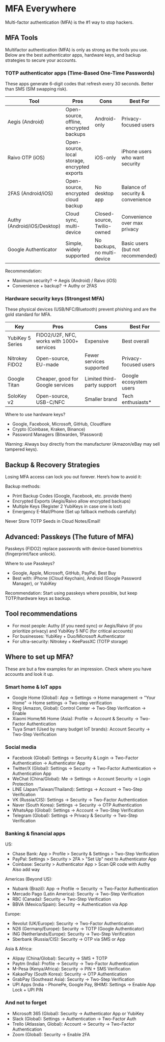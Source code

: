 # MFA Everywhere

Multi-factor authentication (MFA) is the #1 way to stop hackers.

## MFA Tools

Multifactor authentication (MFA) is only as strong as the tools you use. Below are the best authenticator apps, hardware keys, and backup strategies to secure your accounts.

### TOTP authenticator apps (Time-Based One-Time Passwords)

These apps generate 6-digit codes that refresh every 30 seconds. Better than SMS (SIM swapping risk).

| Tool	                        | Pros	                                          | Cons	                        | Best For                          |
|------------------------------|------------------------------------------------|------------------------------|-----------------------------------|
| Aegis (Android)	             | Open-source, offline, encrypted backups	       | Android-only	                | Privacy-focused users             |
| Raivo OTP (iOS)	             | Open-source, local storage, encrypted exports	 | iOS-only	                    | iPhone users who want security    |
| 2FAS (Android/iOS)	          | Open-source, encrypted cloud backup	           | No desktop app	              | Balance of security & convenience |
| Authy (Android/iOS/Desktop)	 | Cloud sync, multi-device	                      | Closed-source, Twilio-owned	 | Convenience over max privacy      |
| Google Authenticator	        | Simple, widely supported	                      | No backups, no multi-device	 | Basic users (but not recommended) |

Recommendation:

* Maximum security? → Aegis (Android) / Raivo (iOS)
* Convenience + backup? → Authy or 2FAS

### Hardware security keys (Strongest MFA)

These physical devices (USB/NFC/Bluetooth) prevent phishing and are the gold standard for MFA.

| Key	              | Pros	                                      | Cons	                        | Best For               |
|-------------------|--------------------------------------------|------------------------------|------------------------|
| YubiKey 5 Series	 | FIDO2/U2F, NFC, works with 1000+ services	 | Expensive	                   | Best overall           |
| Nitrokey FIDO2	   | Open-source, EU-made	                      | Fewer services supported	    | Privacy-focused users  |
| Google Titan	     | Cheaper, good for Google services	         | Limited third-party support	 | Google ecosystem users | 
| SoloKey v2	       | Open-source, USB-C/NFC	                    | Smaller brand	               | Tech enthusiasts*      | 

Where to use hardware keys?

* Google, Facebook, Microsoft, GitHub, Cloudflare
* Crypto (Coinbase, Kraken, Binance)
* Password Managers (Bitwarden, 1Password)

Warning: Always buy directly from the manufacturer (Amazon/eBay may sell tampered keys).

## Backup & Recovery Strategies

Losing MFA access can lock you out forever. Here’s how to avoid it:

Backup methods:

* Print Backup Codes (Google, Facebook, etc. provide them)
* Encrypted Exports (Aegis/Raivo allow encrypted backups)
* Multiple Keys (Register 2 YubiKeys in case one is lost)
* Emergency E-Mail/Phone (Set up fallback methods carefully)

Never Store TOTP Seeds in Cloud Notes/Email!

## Advanced: Passkeys (The future of MFA)

Passkeys (FIDO2) replace passwords with device-based biometrics (fingerprint/face unlock).

Where to use Passkeys?

* Google, Apple, Microsoft, GitHub, PayPal, Best Buy
* Best with: iPhone (iCloud Keychain), Android (Google Password Manager), or YubiKey

Recommendation: Start using passkeys where possible, but keep TOTP/hardware keys as backup.

## Tool recommendations

* For most people: Authy (if you need sync) or Aegis/Raivo (if you prioritize privacy) and YubiKey 5 NFC (for critical accounts)
* For businesses: YubiKey + Duo/Microsoft Authenticator
* For ultra-security: Nitrokey + KeePassXC (TOTP storage)

## Where to set up MFA?

These are but a few examples for an impression. Check where you have accounts and look it up.

### Smart home & IoT apps

* Google Home (Global): App → Settings → Home management → "Your Home" → Home settings → Two-step verification
* Ring (Amazon, Global): Control Center → Two-Step Verification → Enable
* Xiaomi Home/Mi Home (Asia): Profile → Account & Security → Two-Factor Authentication
* Tuya Smart (Used by many budget IoT brands): Account Security → Two-Step Verification

### Social media

* Facebook (Global): Settings → Security & Login → Two-Factor Authentication → Authenticator App
* Twitter/X (Global): Settings → Security → Two-Factor Authentication → Authentication App
* WeChat (China/Global): Me → Settings → Account Security → Login Protection
* LINE (Japan/Taiwan/Thailand): Settings → Account → Two-Step Verification
* VK (Russia/CIS): Settings → Security → Two-Factor Authentication
* Naver (South Korea): Settings → Security → OTP Authentication
* WhatsApp (Global): Settings → Account → Two-Step Verification
* Telegram (Global): Settings → Privacy & Security → Two-Step Verification

### Banking & financial apps

US:

* Chase Bank: App > Profile > Security & Settings > Two-Step Verification
* PayPal: Settings > Security > 2FA > "Set Up" next to Authenticator App
* Coinbase: Security > Authenticator App > Scan QR code with Authy Also add way 

Americas (Beyond US):

* Nubank (Brazil): App → Profile → Security → Two-Factor Authentication
* Mercado Pago (Latin America): Security → Two-Step Verification
* RBC (Canada): Security → Two-Step Verification
* BBVA (Mexico/Spain): Security → Authentication via App

Europe:

* Revolut (UK/Europe): Security → Two-Factor Authentication
* N26 (Germany/Europe): Security → TOTP (Google Authenticator)
* ING (Netherlands/Europe): Security → Two-Step Verification
* Sberbank (Russia/CIS): Security → OTP via SMS or App

Asia & Africa: 

* Alipay (China/Global): Security → SMS + TOTP
* Paytm (India): Profile → Security → Two-Factor Authentication
* M-Pesa (Kenya/Africa): Security → PIN + SMS Verification
* KakaoPay (South Korea): Security → OTP Authentication
* GrabPay (Southeast Asia): Security → Two-Step Verification
* UPI Apps (India - PhonePe, Google Pay, BHIM): Settings → Enable App Lock + UPI PIN

### And not to forget

* Microsoft 365 (Global): Security → Authenticator App or YubiKey
* Slack (Global): Settings → Authentication → Two-Factor Auth
* Trello (Atlassian, Global): Account → Security → Two-Factor Authentication
* Zoom (Global): Security → Enable 2FA